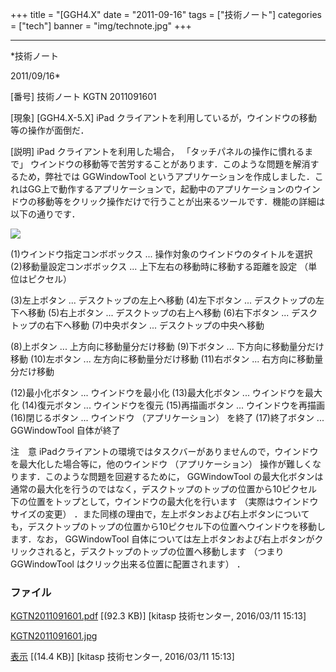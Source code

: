 ﻿+++
title = "[GGH4.X"
date = "2011-09-16"
tags = ["技術ノート"]
categories = ["tech"]
banner = "img/technote.jpg"
+++

-----------------------------------------------------------------------------------------------------------------------------

*技術ノート

2011/09/16*


[番号]
技術ノート KGTN 2011091601

[現象]
[GGH4.X-5.X] iPad
クライアントを利用しているが，ウインドウの移動等の操作が面倒だ．

[説明]
iPad クライアントを利用した場合， 「タッチパネルの操作に慣れるまで」
ウインドウの移動等で苦労することがあります．このような問題を解消するため，弊社では
GGWindowTool
というアプリケーションを作成しました．これはGG上で動作するアプリケーションで，起動中のアプリケーションのウインドウの移動等をクリック操作だけで行うことが出来るツールです．機能の詳細は以下の通りです．

![](http://techreport.kitasp.net/attachments/download/2488/KGTN2011091601.jpg)

(1)ウインドウ指定コンボボックス ...
操作対象のウインドウのタイトルを選択
(2)移動量設定コンボボックス ... 上下左右の移動時に移動する距離を設定
（単位はピクセル）

(3)左上ボタン ... デスクトップの左上へ移動
(4)左下ボタン ... デスクトップの左下へ移動
(5)右上ボタン ... デスクトップの右上へ移動
(6)右下ボタン ... デスクトップの右下へ移動
(7)中央ボタン ... デスクトップの中央へ移動

(8)上ボタン ... 上方向に移動量分だけ移動
(9)下ボタン ... 下方向に移動量分だけ移動
(10)左ボタン ... 左方向に移動量分だけ移動
(11)右ボタン ... 右方向に移動量分だけ移動

(12)最小化ボタン ... ウインドウを最小化
(13)最大化ボタン ... ウインドウを最大化
(14)復元ボタン ... ウインドウを復元
(15)再描画ボタン ... ウインドウを再描画
(16)閉じるボタン ... ウインドウ （アプリケーション） を終了
(17)終了ボタン ... GGWindowTool 自体が終了

注　意
iPadクライアントの環境ではタスクバーがありませんので，ウインドウを最大化した場合等に，他のウインドウ
（アプリケーション）
操作が難しくなります．このような問題を回避するために， GGWindowTool
の最大化ボタンは通常の最大化を行うのではなく，デスクトップのトップの位置から10ピクセル下の位置をトップとして，ウインドウの最大化を行います
（実際はウインドウサイズの変更）
．また同様の理由で，左上ボタンおよび右上ボタンについても，デスクトップのトップの位置から10ピクセル下の位置へウインドウを移動します．なお，
GGWindowTool
自体については左上ボタンおよび右上ボタンがクリックされると，デスクトップのトップの位置へ移動します
（つまりGGWindowTool はクリック出来る位置に配置されます） ．


### ファイル

 
 


[KGTN2011091601.pdf](http://techreport.kitasp.net/attachments/download/2487/KGTN2011091601.pdf)
 [(92.3 KB)] [kitasp 技術センター, 2016/03/11
15:13]

[KGTN2011091601.jpg](http://techreport.kitasp.net/attachments/download/2488/KGTN2011091601.jpg)

[表示](http://techreport.kitasp.net/attachments/2488/KGTN2011091601.jpg "表示")
 [(14.4 KB)] [kitasp 技術センター, 2016/03/11
15:13]


 


 

